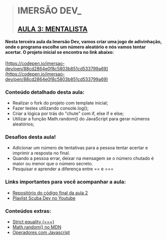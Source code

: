 > # IMERSÃO DEV\_
>
> ## [AULA 3: MENTALISTA](https://www.youtube.com/watch?v=tsoamw_51b4)

#### Nesta terceira aula da Imersão Dev, vamos criar uma jogo de adivinhação, onde o programa escolhe um número aleatório e nós vamos tentar acertar. O projeto inicial se encontra no link abaixo:

[https://codepen.io/imersao-dev/pen/88cd2864e0f8c5803b851cd533799a69](https://codepen.io/imersao-dev/pen/88cd2864e0f8c5803b851cd533799a69)

### Conteúdo detalhado desta aula:

- Realizar o fork do projeto com template inicial;
- Fazer testes utilizando console.log();
- Criar a lógica por trás do "chute" com if, else if e else;
- Utilizar a função Math.random() do JavaScript para gerar números aleatórios;

### Desafios desta aula!

- Adicionar um número de tentativas para a pessoa tentar acertar e imprimir a resposta no final.
- Quando a pessoa errar, deixar na mensagem se o número chutado é maior ou menor que o número secreto.
- Pesquisar e aprender a diferença entre == e ===

### Links importantes para você acompanhar a aula:

- [Repositório do código final da aula 2](https://codepen.io/imersao-dev/pen/39044b884fd63387c4b075671051ce1a)
- [Playlist Scuba Dev no Youtube](https://www.youtube.com/watch?v=wr9w6E9hHE4&list=PLh2Y_pKOa4UekCLUlAmQ89uSMWNlHvhR3)

### Conteúdos extras:

- [Strict equality (===)](https://developer.mozilla.org/en-US/docs/Web/JavaScript/Reference/Operators/Strict_equality)
- [Math.random() no MDN](https://developer.mozilla.org/pt-BR/docs/Web/JavaScript/Reference/Global_Objects/Math/random)
- [Operadores com Javascript](https://www.alura.com.br/artigos/operadores-matematicos-em-javascript)
